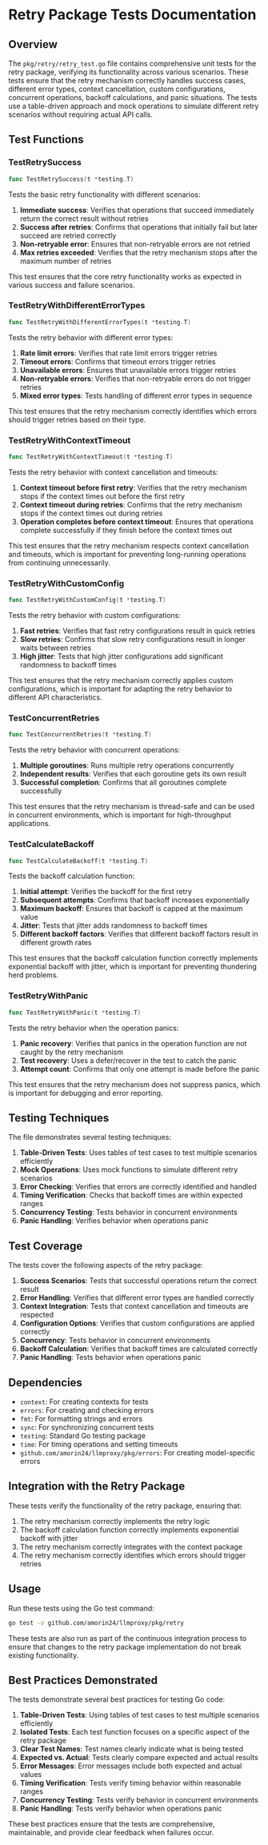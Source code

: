 # Retry Package Tests Documentation

## Overview

The `pkg/retry/retry_test.go` file contains comprehensive unit tests for the retry package, verifying its functionality across various scenarios. These tests ensure that the retry mechanism correctly handles success cases, different error types, context cancellation, custom configurations, concurrent operations, backoff calculations, and panic situations. The tests use a table-driven approach and mock operations to simulate different retry scenarios without requiring actual API calls.

## Test Functions

### TestRetrySuccess

```go
func TestRetrySuccess(t *testing.T)
```

Tests the basic retry functionality with different scenarios:

1. **Immediate success**: Verifies that operations that succeed immediately return the correct result without retries
2. **Success after retries**: Confirms that operations that initially fail but later succeed are retried correctly
3. **Non-retryable error**: Ensures that non-retryable errors are not retried
4. **Max retries exceeded**: Verifies that the retry mechanism stops after the maximum number of retries

This test ensures that the core retry functionality works as expected in various success and failure scenarios.

### TestRetryWithDifferentErrorTypes

```go
func TestRetryWithDifferentErrorTypes(t *testing.T)
```

Tests the retry behavior with different error types:

1. **Rate limit errors**: Verifies that rate limit errors trigger retries
2. **Timeout errors**: Confirms that timeout errors trigger retries
3. **Unavailable errors**: Ensures that unavailable errors trigger retries
4. **Non-retryable errors**: Verifies that non-retryable errors do not trigger retries
5. **Mixed error types**: Tests handling of different error types in sequence

This test ensures that the retry mechanism correctly identifies which errors should trigger retries based on their type.

### TestRetryWithContextTimeout

```go
func TestRetryWithContextTimeout(t *testing.T)
```

Tests the retry behavior with context cancellation and timeouts:

1. **Context timeout before first retry**: Verifies that the retry mechanism stops if the context times out before the first retry
2. **Context timeout during retries**: Confirms that the retry mechanism stops if the context times out during retries
3. **Operation completes before context timeout**: Ensures that operations complete successfully if they finish before the context times out

This test ensures that the retry mechanism respects context cancellation and timeouts, which is important for preventing long-running operations from continuing unnecessarily.

### TestRetryWithCustomConfig

```go
func TestRetryWithCustomConfig(t *testing.T)
```

Tests the retry behavior with custom configurations:

1. **Fast retries**: Verifies that fast retry configurations result in quick retries
2. **Slow retries**: Confirms that slow retry configurations result in longer waits between retries
3. **High jitter**: Tests that high jitter configurations add significant randomness to backoff times

This test ensures that the retry mechanism correctly applies custom configurations, which is important for adapting the retry behavior to different API characteristics.

### TestConcurrentRetries

```go
func TestConcurrentRetries(t *testing.T)
```

Tests the retry behavior with concurrent operations:

1. **Multiple goroutines**: Runs multiple retry operations concurrently
2. **Independent results**: Verifies that each goroutine gets its own result
3. **Successful completion**: Confirms that all goroutines complete successfully

This test ensures that the retry mechanism is thread-safe and can be used in concurrent environments, which is important for high-throughput applications.

### TestCalculateBackoff

```go
func TestCalculateBackoff(t *testing.T)
```

Tests the backoff calculation function:

1. **Initial attempt**: Verifies the backoff for the first retry
2. **Subsequent attempts**: Confirms that backoff increases exponentially
3. **Maximum backoff**: Ensures that backoff is capped at the maximum value
4. **Jitter**: Tests that jitter adds randomness to backoff times
5. **Different backoff factors**: Verifies that different backoff factors result in different growth rates

This test ensures that the backoff calculation function correctly implements exponential backoff with jitter, which is important for preventing thundering herd problems.

### TestRetryWithPanic

```go
func TestRetryWithPanic(t *testing.T)
```

Tests the retry behavior when the operation panics:

1. **Panic recovery**: Verifies that panics in the operation function are not caught by the retry mechanism
2. **Test recovery**: Uses a defer/recover in the test to catch the panic
3. **Attempt count**: Confirms that only one attempt is made before the panic

This test ensures that the retry mechanism does not suppress panics, which is important for debugging and error reporting.

## Testing Techniques

The file demonstrates several testing techniques:

1. **Table-Driven Tests**: Uses tables of test cases to test multiple scenarios efficiently
2. **Mock Operations**: Uses mock functions to simulate different retry scenarios
3. **Error Checking**: Verifies that errors are correctly identified and handled
4. **Timing Verification**: Checks that backoff times are within expected ranges
5. **Concurrency Testing**: Tests behavior in concurrent environments
6. **Panic Handling**: Verifies behavior when operations panic

## Test Coverage

The tests cover the following aspects of the retry package:

1. **Success Scenarios**: Tests that successful operations return the correct result
2. **Error Handling**: Verifies that different error types are handled correctly
3. **Context Integration**: Tests that context cancellation and timeouts are respected
4. **Configuration Options**: Verifies that custom configurations are applied correctly
5. **Concurrency**: Tests behavior in concurrent environments
6. **Backoff Calculation**: Verifies that backoff times are calculated correctly
7. **Panic Handling**: Tests behavior when operations panic

## Dependencies

- `context`: For creating contexts for tests
- `errors`: For creating and checking errors
- `fmt`: For formatting strings and errors
- `sync`: For synchronizing concurrent tests
- `testing`: Standard Go testing package
- `time`: For timing operations and setting timeouts
- `github.com/amorin24/llmproxy/pkg/errors`: For creating model-specific errors

## Integration with the Retry Package

These tests verify the functionality of the retry package, ensuring that:

1. The retry mechanism correctly implements the retry logic
2. The backoff calculation function correctly implements exponential backoff with jitter
3. The retry mechanism correctly integrates with the context package
4. The retry mechanism correctly identifies which errors should trigger retries

## Usage

Run these tests using the Go test command:

```bash
go test -v github.com/amorin24/llmproxy/pkg/retry
```

These tests are also run as part of the continuous integration process to ensure that changes to the retry package implementation do not break existing functionality.

## Best Practices Demonstrated

The tests demonstrate several best practices for testing Go code:

1. **Table-Driven Tests**: Using tables of test cases to test multiple scenarios efficiently
2. **Isolated Tests**: Each test function focuses on a specific aspect of the retry package
3. **Clear Test Names**: Test names clearly indicate what is being tested
4. **Expected vs. Actual**: Tests clearly compare expected and actual results
5. **Error Messages**: Error messages include both expected and actual values
6. **Timing Verification**: Tests verify timing behavior within reasonable ranges
7. **Concurrency Testing**: Tests verify behavior in concurrent environments
8. **Panic Handling**: Tests verify behavior when operations panic

These best practices ensure that the tests are comprehensive, maintainable, and provide clear feedback when failures occur.
